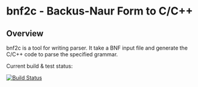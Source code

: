 bnf2c - Backus-Naur Form to C/C++
=================================

Overview
--------
bnf2c is a tool for writing parser.
It take a BNF input file and generate the C/C++ code to parse the specified grammar.

Current build & test status:

[![Build Status](https://travis-ci.org/jaydee-io/bnf2c.svg?branch=master)](https://travis-ci.org/jaydee-io/bnf2c)
